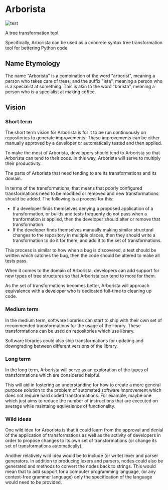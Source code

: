 # Arborista
![test](https://github.com/AustinScola/arborista/workflows/Python%20package/badge.svg)

A tree transformation tool.

Specifically, Arborista can be used as a concrete syntax tree transformation tool for bettering
Python code.

## Name Etymology

The name "Arborista" is a combination of the word "arborist", meaning a person who takes care of
trees, and the suffix "ista", meaning a person who is a specialist at something. This is akin to the
word "barista", meaning a person who is a specialist at making coffee.

## Vision

### Short term

The short term vision for Arborista is for it to be run continuously on repositories to generate
improvements. These improvements can be either manually approved by a developer or automatically
tested and then applied.

To make the most of Arborista, developers should tend to Arborista so that Arborista can tend to
their code. In this way, Arborista will serve to multiply their productivity.

The parts of Arborista that need tending to are its transformations and its domain.

In terms of the transformations, that means that poorly configured transformations need to be
modified or removed and new transformations should be added. The following is a process for this:
- If a developer finds themselves denying a proposed application of a transformation, or builds and
tests frequenty do not pass when a tranformation is applied, then the developer should alter or
remove that transformation.
- If the developer finds themselves manually making similar structural changes to the repository in
multiple places, then they should write a transformation to do it for them, and add it to the set of
transformations.

This process is similar to how when a bug is discovered, a test should be written which catches the
bug, then the code should be altered to make all tests pass.

When it comes to the domain of Arborista, developers can add support for new types of tree
structures so that Arborista can tend to more for them.

As the set of transformations becomes better, Arborista will approach equivalence with a developer
who is dedicated full-time to cleaning up code.

### Medium term

In the medium term, software libraries can start to ship with their own set of recommended
transformations for the usage of the library. These transformations can be used on repositories
which use library.

Software libraries could also ship transformations for updating and downgrading between different
versions of the library.

### Long term

In the long term, Arborista will serve as an exploration of the types of transformations which are
considered helpful.

This will aid in fostering an understanding for how to create a more general purpose solution to the
problem of automated software improvement which does not require hard coded transformations. For
example, maybe one which just aims to reduce the number of instructions that are executed on average
while maintaing equivalence of functionality.

### Wild ideas

One wild idea for Arborista is that it could learn from the approval and denial of the application
of transformations as well as the activity of developers in order to propose changes to its own set
of transformations (or change its set of transformations automatically).

Another relatively wild idea would be to include (or write) lexer and parser generators. In addition
to producing lexers and parsers, nodes could also be generated and methods to convert the nodes back
to strings. This would mean that to add support for a computer programming language, (or any
context-free grammer language) only the specification of the language would need to be provided.
